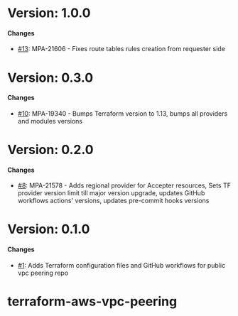 # Version: 1.0.0


#### Changes

* [#13](https://github.com/om2tech/terraform-aws-vpc-peering/pull/13): MPA-21606 - Fixes route tables rules creation from requester side


# Version: 0.3.0


#### Changes

* [#10](https://github.com/om2tech/terraform-aws-vpc-peering/pull/10): MPA-19340 - Bumps Terraform version to 1.13, bumps all providers and modules versions


# Version: 0.2.0


#### Changes

* [#8](https://github.com/om2tech/terraform-aws-vpc-peering/pull/8): MPA-21578 - Adds regional provider for Accepter resources, Sets TF provider version limit till major version upgrade, updates GitHub workflows actions' versions, updates pre-commit hooks versions


# Version: 0.1.0


#### Changes

* [#1](https://github.com/om2tech/terraform-aws-vpc-peering/pull/1): Adds Terraform configuration files and GitHub workflows for public vpc peering repo


# terraform-aws-vpc-peering

